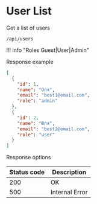 User List
===================

Get a list of users

```shell title="Method <span class='color-method'>GET</span>"
/api/users
```

!!! info "Roles Guest|User|Admin"

Response example

```json title="Response <span class='color-200'>200</span>"
[
  {
    "id": 1,
    "name": "Оля",
    "email": "best1@email.com",
    "role": "admin"
  },
  {
    "id": 2,
    "name": "Юля",
    "email": "best2@email.com",
    "role": "user"
  }
]
```

Response options

| Status code                          | Description    |
|--------------------------------------|----------------|
| <span class='color-200'>200</span>   | OK             |
| <span class='color-error'>500</span> | Internal Error |